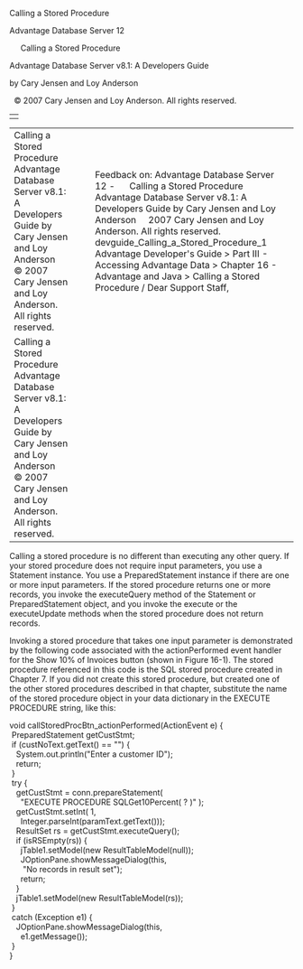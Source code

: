 Calling a Stored Procedure




Advantage Database Server 12  

     Calling a Stored Procedure

Advantage Database Server v8.1: A Developers Guide

by Cary Jensen and Loy Anderson

  © 2007 Cary Jensen and Loy Anderson. All rights reserved.

|  |
| --- |
|  |

|  |  |  |  |  |
| --- | --- | --- | --- | --- |
| Calling a Stored Procedure  Advantage Database Server v8.1: A Developers Guide  by Cary Jensen and Loy Anderson    © 2007 Cary Jensen and Loy Anderson. All rights reserved. |  |  | Feedback on: Advantage Database Server 12 -      Calling a Stored Procedure Advantage Database Server v8.1: A Developers Guide by Cary Jensen and Loy Anderson     2007 Cary Jensen and Loy Anderson. All rights reserved. devguide\_Calling\_a\_Stored\_Procedure\_1 Advantage Developer's Guide > Part III - Accessing Advantage Data > Chapter 16 - Advantage and Java > Calling a Stored Procedure / Dear Support Staff, |  |
| Calling a Stored Procedure  Advantage Database Server v8.1: A Developers Guide  by Cary Jensen and Loy Anderson    © 2007 Cary Jensen and Loy Anderson. All rights reserved. |  |  |  |  |

Calling a stored procedure is no different than executing any other query. If your stored procedure does not require input parameters, you use a Statement instance. You use a PreparedStatement instance if there are one or more input parameters. If the stored procedure returns one or more records, you invoke the executeQuery method of the Statement or PreparedStatement object, and you invoke the execute or the executeUpdate methods when the stored procedure does not return records.

Invoking a stored procedure that takes one input parameter is demonstrated by the following code associated with the actionPerformed event handler for the Show 10% of Invoices button (shown in Figure 16-1). The stored procedure referenced in this code is the SQL stored procedure created in Chapter 7. If you did not create this stored procedure, but created one of the other stored procedures described in that chapter, substitute the name of the stored procedure object in your data dictionary in the EXECUTE PROCEDURE string, like this:

void callStoredProcBtn\_actionPerformed(ActionEvent e) {  
  PreparedStatement getCustStmt;  
  if (custNoText.getText() == "") {  
    System.out.println("Enter a customer ID");  
    return;  
  }  
  try {  
    getCustStmt = conn.prepareStatement(  
      "EXECUTE PROCEDURE SQLGet10Percent( ? )" );  
    getCustStmt.setInt( 1,  
      Integer.parseInt(paramText.getText()));  
    ResultSet rs = getCustStmt.executeQuery();  
    if (isRSEmpty(rs)) {  
      jTable1.setModel(new ResultTableModel(null));  
      JOptionPane.showMessageDialog(this,  
       "No records in result set");  
      return;  
    }  
    jTable1.setModel(new ResultTableModel(rs));  
  }  
  catch (Exception e1) {  
    JOptionPane.showMessageDialog(this,  
      e1.getMessage());  
  }  
}